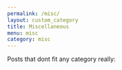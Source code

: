 ```yaml
---
permalink: /misc/
layout: custom_category
title: Miscellaneous
menu: misc
category: misc
---
```

Posts that dont fit any category really: